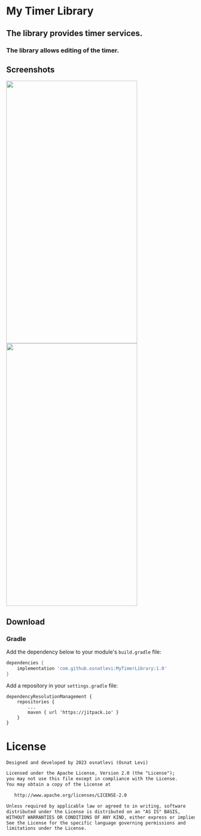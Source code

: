 # My Timer Library

## The library provides timer services.


### The library allows editing of the timer.


## Screenshots 


<div>
  <img src="https://github.com/osnatlevi/MyTimerLibrary/assets/69049944/769d4bf9-18a8-49a1-97f2-eb24e24b51bf)" width="350" height="700"/>
   <img src="https://github.com/osnatlevi/MyTimerLibrary/assets/69049944/01d0f92b-0011-4804-b4c5-618d61b98a25)"  width="350" height="700"/>
 
</div>


## Download


### Gradle

Add the dependency below to your module's `build.gradle` file:
```gradle
dependencies {
    implementation 'com.github.osnatlevi:MyTimerLibrary:1.0'
}
```
Add a repository in your `settings.gradle` file:
```
dependencyResolutionManagement {
    repositories {
        ...
        maven { url 'https://jitpack.io' }
    }
}
```

# License
```xml
Designed and developed by 2023 osnatlevi (Osnat Levi)

Licensed under the Apache License, Version 2.0 (the "License");
you may not use this file except in compliance with the License.
You may obtain a copy of the License at

   http://www.apache.org/licenses/LICENSE-2.0

Unless required by applicable law or agreed to in writing, software
distributed under the License is distributed on an "AS IS" BASIS,
WITHOUT WARRANTIES OR CONDITIONS OF ANY KIND, either express or implied.
See the License for the specific language governing permissions and
limitations under the License.
```
